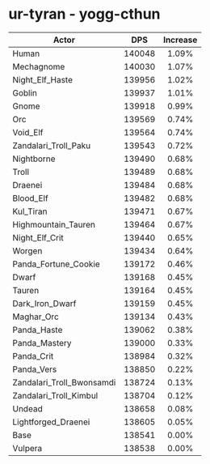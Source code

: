 # ur-tyran - yogg-cthun
| Actor | DPS | Increase |
|---|:---:|:---:|
|Human|140048|1.09%|
|Mechagnome|140030|1.07%|
|Night_Elf_Haste|139956|1.02%|
|Goblin|139937|1.01%|
|Gnome|139918|0.99%|
|Orc|139569|0.74%|
|Void_Elf|139564|0.74%|
|Zandalari_Troll_Paku|139543|0.72%|
|Nightborne|139490|0.68%|
|Troll|139489|0.68%|
|Draenei|139484|0.68%|
|Blood_Elf|139482|0.68%|
|Kul_Tiran|139471|0.67%|
|Highmountain_Tauren|139464|0.67%|
|Night_Elf_Crit|139440|0.65%|
|Worgen|139434|0.64%|
|Panda_Fortune_Cookie|139172|0.46%|
|Dwarf|139168|0.45%|
|Tauren|139164|0.45%|
|Dark_Iron_Dwarf|139159|0.45%|
|Maghar_Orc|139134|0.43%|
|Panda_Haste|139062|0.38%|
|Panda_Mastery|139000|0.33%|
|Panda_Crit|138984|0.32%|
|Panda_Vers|138850|0.22%|
|Zandalari_Troll_Bwonsamdi|138724|0.13%|
|Zandalari_Troll_Kimbul|138704|0.12%|
|Undead|138658|0.08%|
|Lightforged_Draenei|138605|0.05%|
|Base|138541|0.00%|
|Vulpera|138538|0.00%|
